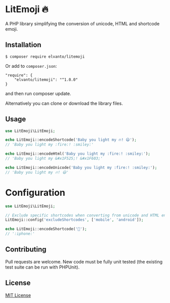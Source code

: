 # LitEmoji 🔥

A PHP library simplifying the conversion of unicode, HTML and shortcode emoji.

## Installation

```
$ composer require elvanto/litemoji
```

Or add to `composer.json`:

```
"require": {
    "elvanto/litemoji": "^1.0.0"
}
```

and then run composer update.

Alternatively you can clone or download the library files.

## Usage

```php
use LitEmoji\LitEmoji;

echo LitEmoji::encodeShortcode('Baby you light my 🔥! 😃');
// 'Baby you light my :fire:! :smiley:'

echo LitEmoji::encodeHtml('Baby you light my :fire:! :smiley:');
// 'Baby you light my &#x1F525;! &#x1F603;'

echo LitEmoji::encodeUnicode('Baby you light my :fire:! :smiley:');
// 'Baby you light my 🔥! 😃'
```

# Configuration

```php
use LitEmoji\LitEmoji;

// Exclude specific shortcodes when converting from unicode and HTML entities
LitEmoji::config('excludeShortcodes', ['mobile', 'android']);

echo LitEmoji::encodeShortcode('📱');
// ':iphone:'
```

## Contributing

Pull requests are welcome. New code must be fully unit tested (the existing
test suite can be run with PHPUnit).

## License

[MIT License](LICENSE)
